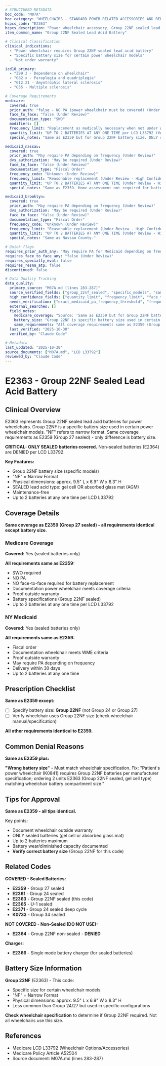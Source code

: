 ```yaml
---
# STRUCTURED METADATA
boc_code: "M07A"
boc_category: "WHEELCHAIRS - STANDARD POWER RELATED ACCESSORIES AND REPAIRS"
hcpcs_code: "E2363"
hcpcs_description: "Power wheelchair accessory, Group 22NF sealed lead acid battery, each (e.g., gel cell, absorbed glassmat)"
item_common_name: "Group 22NF Sealed Lead Acid Battery"

# Clinical Classification
clinical_indications:
  - "Power wheelchair requires Group 22NF sealed lead acid battery"
  - "Specific battery size for certain power wheelchair models"
  - "Not under warranty"

icd10_primary:
  - "Z99.3 - Dependence on wheelchair"
  - "G82.x - Paraplegia and quadriplegia"
  - "G12.21 - Amyotrophic lateral sclerosis"
  - "G35 - Multiple sclerosis"

# Coverage Requirements
medicare:
  covered: true
  prior_auth: "false - NO PA (power wheelchair must be covered) (Under Review - High Confidence)"
  face_to_face: "false (Under Review)"
  documentation_type: "SWO"
  modifiers: []
  frequency_limit: "Replacement as medically necessary when not under warranty (Under Review - High Confidence)"
  quantity_limit: "UP TO 2 BATTERIES AT ANY ONE TIME per LCD L33792 (Verified - High Confidence)"
  special_notes: "Same as E2359 but for Group 22NF battery size. ONLY sealed batteries covered. Related codes: E2364 (non-sealed - DENIED), E2366 (single mode charger)."

medicaid_nassau:
  covered: true
  prior_auth: "May require PA depending on frequency (Under Review)"
  dvs_authorization: "May be required (Under Review)"
  face_to_face: "false (Under Review)"
  documentation_type: "Fiscal Order"
  frequency_code: "Unknown (Under Review)"
  frequency_limit: "Reasonable replacement (Under Review - High Confidence)"
  quantity_limit: "UP TO 2 BATTERIES AT ANY ONE TIME (Under Review - High Confidence)"
  special_notes: "Same as E2359. Home assessment not required for battery alone. Delivery within 30 days."

medicaid_brooklyn:
  covered: true
  prior_auth: "May require PA depending on frequency (Under Review)"
  dvs_authorization: "May be required (Under Review)"
  face_to_face: "false (Under Review)"
  documentation_type: "Fiscal Order"
  frequency_code: "Unknown (Under Review)"
  frequency_limit: "Reasonable replacement (Under Review - High Confidence)"
  quantity_limit: "UP TO 2 BATTERIES AT ANY ONE TIME (Under Review - High Confidence)"
  special_notes: "Same as Nassau County."

# Quick flags
requires_prior_auth_any: "May require PA for Medicaid depending on frequency (Under Review)"
requires_face_to_face_any: "false (Under Review)"
requires_specialty_eval: false
requires_resna_atp: false
discontinued: false

# Data Quality Tracking
data_quality:
  primary_source: "M07A.md (lines 283-287)"
  source_verified_fields: ["group_22nf_sealed", "specific_models", "same_as_e2359", "up_to_2_batteries", "only_sealed_covered", "e2364_non_sealed_denied"]
  high_confidence_fields: ["quantity_limit", "frequency_limit", "face_to_face", "prior_auth"]
  needs_verification: ["exact_medicaid_pa_frequency_threshold", "frequency_code_medicaid"]
  external_searches: []
  field_notes:
    medicare_coverage: "Source: 'Same as E2359 but for Group 22NF battery size; UP TO 2 BATTERIES AT ANY ONE TIME; only sealed batteries covered; related codes: E2364 (non-sealed - DENIED), E2366 (single mode charger).'"
    battery_size: "Group 22NF is specific battery size used in certain power wheelchair models. 'NF' designation refers to narrow format. Physical dimensions approximately 9.5\" L x 6.9\" W x 8.3\" H. Less common than Group 24 or Group 27 but used in specific wheelchair configurations."
    same_requirements: "All coverage requirements same as E2359 (Group 27 sealed). Only difference is battery size (Group 22NF). Same LCD limit of up to 2 batteries at any one time."
  last_verified: "2025-10-30"
  verified_by: "Claude Code"

# Metadata
last_updated: "2025-10-30"
source_documents: ["M07A.md", "LCD L33792"]
reviewed_by: "Claude Code"
---
```


# E2363 - Group 22NF Sealed Lead Acid Battery

## Clinical Overview

E2363 represents Group 22NF sealed lead acid batteries for power wheelchairs. Group 22NF is a specific battery size used in certain power wheelchair models. "NF" refers to narrow format. Same coverage requirements as E2359 (Group 27 sealed) - only difference is battery size.

**CRITICAL:** **ONLY SEALED batteries covered.** Non-sealed batteries (E2364) are DENIED per LCD L33792.

**Key Features:**
- Group 22NF battery size (specific models)
- "NF" = Narrow Format
- Physical dimensions: approx. 9.5" L x 6.9" W x 8.3" H
- SEALED lead acid type: gel cell OR absorbed glass mat (AGM)
- Maintenance-free
- Up to 2 batteries at any one time per LCD L33792

## Coverage Details

**Same coverage as E2359 (Group 27 sealed) - all requirements identical except battery size.**

### Medicare Coverage

**Covered:** Yes (sealed batteries only)

**All requirements same as E2359:**
- SWO required
- NO PA
- NO face-to-face required for battery replacement
- Documentation power wheelchair meets coverage criteria
- Proof outside warranty
- Battery specifications (Group 22NF sealed)
- Up to 2 batteries at any one time per LCD L33792

### NY Medicaid

**Covered:** Yes (sealed batteries only)

**All requirements same as E2359:**
- Fiscal order
- Documentation wheelchair meets WME criteria
- Proof outside warranty
- May require PA depending on frequency
- Delivery within 30 days
- Up to 2 batteries at any one time

## Prescription Checklist

**Same as E2359 except:**
- [ ] Specify battery size: **Group 22NF** (not Group 24 or Group 27)
- [ ] Verify wheelchair uses Group 22NF size (check wheelchair manual/specification)

**All other requirements identical to E2359.**

## Common Denial Reasons

**Same as E2359 plus:**

**"Wrong battery size"** - Must match wheelchair specification. Fix: "Patient's power wheelchair (K0841) requires Group 22NF batteries per manufacturer specification; ordering 2 units E2363 (Group 22NF sealed, gel cell type) matching wheelchair battery compartment size."

## Tips for Approval

**Same as E2359 - all tips identical.**

Key points:
- Document wheelchair outside warranty
- ONLY sealed batteries (gel cell or absorbed glass mat)
- Up to 2 batteries maximum
- Battery wear/diminished capacity documented
- **Verify correct battery size** (Group 22NF for this code)

## Related Codes

**COVERED - Sealed Batteries:**
- **E2359** - Group 27 sealed
- **E2361** - Group 24 sealed
- **E2363** - Group 22NF sealed (this code)
- **E2365** - U-1 sealed
- **E2371** - Group 24 sealed deep cycle
- **K0733** - Group 34 sealed

**NOT COVERED - Non-Sealed (DO NOT USE):**
- **E2364** - Group 22NF non-sealed - **DENIED**

**Charger:**
- **E2366** - Single mode battery charger (for sealed batteries)

## Battery Size Information

**Group 22NF** (E2363) - This code:
- Specific size for certain wheelchair models
- "NF" = Narrow Format
- Physical dimensions: approx. 9.5" L x 6.9" W x 8.3" H
- Less common than Group 24/27 but used in specific configurations

**Check wheelchair specification** to determine if Group 22NF required. Not all wheelchairs use this size.

## References

- Medicare LCD L33792 (Wheelchair Options/Accessories)
- Medicare Policy Article A52504
- Source document: M07A.md (lines 283-287)
